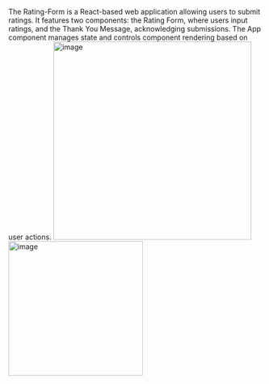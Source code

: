 The Rating-Form is a React-based web application allowing users to submit ratings. It features two components: the Rating Form, where users input ratings, and the Thank You Message, acknowledging submissions. The App component manages state and controls component rendering based on user actions.
<img width="392" alt="image" src="https://github.com/shazkhan2/Rating-form/assets/115549210/521ef5cd-82b5-4bec-be47-e61027c9d095">
<img width="266" alt="image" src="https://github.com/shazkhan2/Rating-form/assets/115549210/eda1655b-8535-40b9-94b4-552598fe9594">

